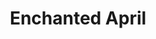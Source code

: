 ---
title: Enchanted April
year: 2007
opening_date: 2007-04-20
closing_date: 2007-05-05
layout: productions
image:
image_caption:
image_credit:
playbill: 
category: 
Theatre: Theatre Jacksonville
Venue: Little Theatre
cast:
  Lotty Wilton: Alexis Robbins
  Mellersh Wilton: Daniel Owen Dungan
  Rose Arnott: Cathy O'Brien
  Frederick Arnott: Roger Lowe
  Lady Caroline Bramble: Staci Cobb
  Antony Wilding: Jefferson Baker
  Mrs. Graves: Harolyn Sharpe
  Costanza: Katharine Scarborough
crew:
  Director: Michael Lipp
  Technical Direcor: Jefferey L. Wagoner
  Scenic Design: Kelly J. Wagoner
  Lighting Design: Jefferey L. Wagoner
  Costume Design: Tracy Olin
  Scenic Artist: Lisa Miyares
  Stage Manager: Shannon Jones
  Assistant Stage Manager: Noelle Jaycox
  Sound Design: Michael Lipp
  Properties: 
    - Jefferey L. Wagoner
    - Kelly J. Wagoner
  Assistant Technical Director: Daniel Owen Dungan
  Poster Design: Caryl Butterley
  Watercolor Art: Shannon Hobbs
  Italian Consultant: Judy Pelaia
  Recorded Voice Over: Robert Pelaia
  Light Board Operation: Gloria Pepe
  Sound Board Operator: Cat McLeod
  Costume Assistant: Judy Gookin
  Running Crew: 
    - Greg Odenwald
    - Abigail Saenz
  Set Construction: 
    - James Bennett
    - Kristina Elliot
    - Frank Healy
    - Danielle Hudson
    - Andy Hunt
    - Caroline Hunt
    - Debbie Hurm
    - Shannon Jones
    - Gloria Pepe
    - Josh Pierre
    - Shirley Sacks
    - Abigail Saenz
    - Mark Stater
orchestra:
external_links:
---